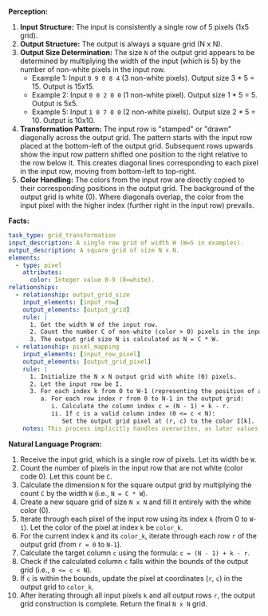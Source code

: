 **Perception:**

1.  **Input Structure:** The input is consistently a single row of 5 pixels (1x5 grid).
2.  **Output Structure:** The output is always a square grid (N x N).
3.  **Output Size Determination:** The size `N` of the output grid appears to be determined by multiplying the width of the input (which is 5) by the number of non-white pixels in the input row.
    *   Example 1: Input `0 9 0 8 4` (3 non-white pixels). Output size 3 * 5 = 15. Output is 15x15.
    *   Example 2: Input `0 0 2 0 0` (1 non-white pixel). Output size 1 * 5 = 5. Output is 5x5.
    *   Example 5: Input `1 0 7 0 0` (2 non-white pixels). Output size 2 * 5 = 10. Output is 10x10.
4.  **Transformation Pattern:** The input row is "stamped" or "drawn" diagonally across the output grid. The pattern starts with the input row placed at the bottom-left of the output grid. Subsequent rows upwards show the input row pattern shifted one position to the right relative to the row below it. This creates diagonal lines corresponding to each pixel in the input row, moving from bottom-left to top-right.
5.  **Color Handling:** The colors from the input row are directly copied to their corresponding positions in the output grid. The background of the output grid is white (0). Where diagonals overlap, the color from the input pixel with the higher index (further right in the input row) prevails.

**Facts:**


```yaml
task_type: grid_transformation
input_description: A single row grid of width W (W=5 in examples).
output_description: A square grid of size N x N.
elements:
  - type: pixel
    attributes:
      color: Integer value 0-9 (0=white).
relationships:
  - relationship: output_grid_size
    input_elements: [input_row]
    output_elements: [output_grid]
    rule: |
      1. Get the width W of the input row.
      2. Count the number C of non-white (color > 0) pixels in the input row.
      3. The output grid size N is calculated as N = C * W.
  - relationship: pixel_mapping
    input_elements: [input_row_pixel]
    output_elements: [output_grid_pixel]
    rule: |
      1. Initialize the N x N output grid with white (0) pixels.
      2. Let the input row be I.
      3. For each index k from 0 to W-1 (representing the position of a pixel I[k] in the input row):
         a. For each row index r from 0 to N-1 in the output grid:
            i. Calculate the column index c = (N - 1) + k - r.
            ii. If c is a valid column index (0 <= c < N):
               Set the output grid pixel at (r, c) to the color I[k].
    notes: This process implicitly handles overwrites, as later values of k will overwrite earlier ones if they map to the same (r, c) coordinate.
```


**Natural Language Program:**

1.  Receive the input grid, which is a single row of pixels. Let its width be `W`.
2.  Count the number of pixels in the input row that are not white (color code 0). Let this count be `C`.
3.  Calculate the dimension `N` for the square output grid by multiplying the count `C` by the width `W` (i.e., `N = C * W`).
4.  Create a new square grid of size `N x N` and fill it entirely with the white color (0).
5.  Iterate through each pixel of the input row using its index `k` (from 0 to `W-1`). Let the color of the pixel at index `k` be `color_k`.
6.  For the current index `k` and its `color_k`, iterate through each row `r` of the output grid (from `r = 0` to `N-1`).
7.  Calculate the target column `c` using the formula: `c = (N - 1) + k - r`.
8.  Check if the calculated column `c` falls within the bounds of the output grid (i.e., `0 <= c < N`).
9.  If `c` is within the bounds, update the pixel at coordinates (`r`, `c`) in the output grid to `color_k`.
10. After iterating through all input pixels `k` and all output rows `r`, the output grid construction is complete. Return the final `N x N` grid.